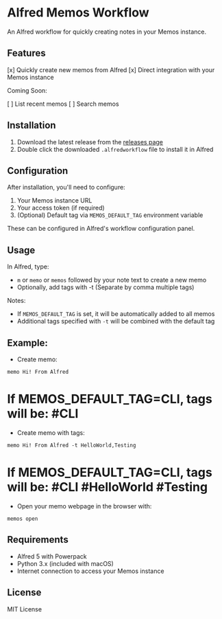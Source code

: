 # Alfred Memos Workflow

An Alfred workflow for quickly creating notes in your Memos instance.

## Features

[x] Quickly create new memos from Alfred
[x] Direct integration with your Memos instance

Coming Soon:

[ ] List recent memos
[ ] Search memos

## Installation

1. Download the latest release from the [releases page](../../releases)
2. Double click the downloaded `.alfredworkflow` file to install it in Alfred

## Configuration

After installation, you'll need to configure:

1. Your Memos instance URL
2. Your access token (if required)
3. (Optional) Default tag via `MEMOS_DEFAULT_TAG` environment variable

These can be configured in Alfred's workflow configuration panel.

## Usage

In Alfred, type:
- `m` or `memo` or `memos` followed by your note text to create a new memo
- Optionally, add tags with -t (Separate by comma multiple tags)

Notes:
- If `MEMOS_DEFAULT_TAG` is set, it will be automatically added to all memos
- Additional tags specified with `-t` will be combined with the default tag

## Example:

- Create memo:

`memo Hi! From Alfred`
# If MEMOS_DEFAULT_TAG=CLI, tags will be: #CLI

- Create memo with tags:

`memo Hi! From Alfred -t HelloWorld,Testing`
# If MEMOS_DEFAULT_TAG=CLI, tags will be: #CLI #HelloWorld #Testing

- Open your memo webpage in the browser with:

`memos open`

## Requirements

- Alfred 5 with Powerpack
- Python 3.x (included with macOS)
- Internet connection to access your Memos instance

## License

MIT License 